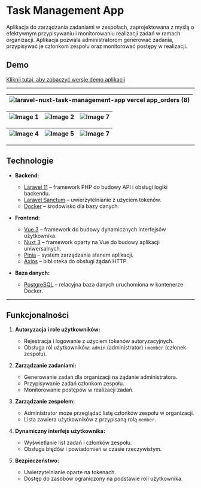 # Task Management App

Aplikacja do zarządzania zadaniami w zespołach, zaprojektowana z myślą o efektywnym przypisywaniu i monitorowaniu realizacji zadań w ramach organizacji. Aplikacja pozwala administratorom generować zadania, przypisywać je członkom zespołu oraz monitorować postępy w realizacji.

## **Demo**

[Kliknij tutaj, aby zobaczyć wersję demo aplikacji](https://laravel-nuxt-task-management-app.vercel.app/login)

---

| ![laravel-nuxt-task-management-app vercel app_orders (8)](https://github.com/user-attachments/assets/92256dd8-1c40-48e8-9269-404dd993024e) |
|-------------------------------------------------------|

| ![Image 1](https://github.com/user-attachments/assets/53fbbad4-5eeb-41ff-9a77-1675b69672bc) | ![Image 2](https://github.com/user-attachments/assets/430a92cf-6a6f-4836-80dd-63b169a6dfa4) | ![Image 7](https://github.com/user-attachments/assets/0b96d053-6598-4bbc-91c0-f4a64238bd6d) |
|-------------------------------------------------------|-------------------------------------------------------|-------------------------------------------------------|

| ![Image 4](https://github.com/user-attachments/assets/aef170a8-791f-42ef-82a6-e7203b288651) | ![Image 5](https://github.com/user-attachments/assets/94e09d88-fd7f-4695-82bc-95b7dcc59ba9) | ![Image 7](https://github.com/user-attachments/assets/0b96d053-6598-4bbc-91c0-f4a64238bd6d) |
|-------------------------------------------------------|-------------------------------------------------------|-------------------------------------------------------|

---

## **Technologie**

- **Backend:**
  - [Laravel 11](https://laravel.com/) – framework PHP do budowy API i obsługi logiki backendu.
  - [Laravel Sanctum](https://laravel.com/docs/11.x/sanctum) – uwierzytelnianie z użyciem tokenów.
  - [Docker](https://www.docker.com/) – środowisko dla bazy danych.

- **Frontend:**
  - [Vue 3](https://vuejs.org/) – framework do budowy dynamicznych interfejsów użytkownika.
  - [Nuxt 3](https://nuxt.com/) – framework oparty na Vue do budowy aplikacji uniwersalnych.
  - [Pinia](https://pinia.vuejs.org/) – system zarządzania stanem aplikacji.
  - [Axios](https://axios-http.com/) – biblioteka do obsługi żądań HTTP.

- **Baza danych:**
  - [PostgreSQL](https://www.postgresql.org/) – relacyjna baza danych uruchomiona w kontenerze Docker.

---

## **Funkcjonalności**

1. **Autoryzacja i role użytkowników:**
   - Rejestracja i logowanie z użyciem tokenów autoryzacyjnych.
   - Obsługa ról użytkowników: `admin` (administrator) i `member` (członek zespołu).

2. **Zarządzanie zadaniami:**
   - Generowanie zadań dla organizacji na żądanie administratora.
   - Przypisywanie zadań członkom zespołu.
   - Monitorowanie postępów w realizacji zadań.

3. **Zarządzanie zespołem:**
   - Administrator może przeglądać listę członków zespołu w organizacji.
   - Lista zawiera użytkowników z przypisaną rolą `member`.

4. **Dynamiczny interfejs użytkownika:**
   - Wyświetlanie list zadań i członków zespołu.
   - Obsługa błędów i powiadomień w czasie rzeczywistym.

5. **Bezpieczeństwo:**
   - Uwierzytelnianie oparte na tokenach.
   - Dostęp do zasobów ograniczony na podstawie roli użytkownika.
